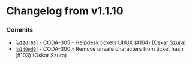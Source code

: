 # Changelog from v1.1.10
### Commits
* [[`a12df08`](http://github.com/coda-it/gowebapp/commit/a12df08794b5cb3bd557f73f5a3c7faa42e5b8ff)] - CODA-305 - Helpdesk tickets UI/UX (#104) (Oskar Szura)
* [[`a140ed0`](http://github.com/coda-it/gowebapp/commit/a140ed03571ac080f5e66ed7ca00486f9ad916b8)] - CODA-300 - Remove unsafe characters from ticket hash (#103) (Oskar Szura)